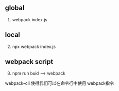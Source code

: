 ## global
  1. webpack index.js
## local
  2. npx webpack index.js
## webpack  script
  3. npm run buid --> webpack

webpack-cli 使得我们可以在命令行中使用 webpack指令